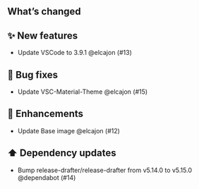 ## What’s changed

## ✨ New features

- Update VSCode to 3.9.1 @elcajon (#13)

## 🐛 Bug fixes

- Update VSC-Material-Theme @elcajon (#15)

## 🚀 Enhancements

- Update Base image @elcajon (#12)

## ⬆️ Dependency updates

- Bump release-drafter/release-drafter from v5.14.0 to v5.15.0 @dependabot (#14)

